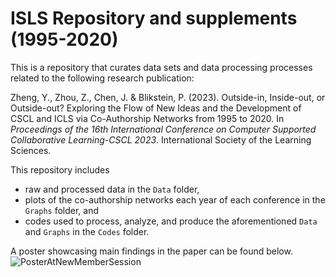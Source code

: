# ISLS Repository and supplements (1995-2020)
This is a repository that curates data sets and data processing processes related to the following research publication:

Zheng, Y., Zhou, Z., Chen, J. & Blikstein, P. (2023). Outside-in, Inside-out, or Outside-out? Exploring the Flow of New Ideas and the Development of CSCL and ICLS via Co-Authorship Networks from 1995 to 2020. In *Proceedings of the 16th International Conference on Computer Supported Collaborative Learning-CSCL 2023*. International Society of the Learning Sciences.

This repository includes

- raw and processed data in the `Data` folder,
- plots of the co-authorship networks each year of each conference in the `Graphs` folder, and
- codes used to process, analyze, and produce the aforementioned `Data` and `Graphs` in the `Codes` folder.

A poster showcasing main findings in the paper can be found below.
![PosterAtNewMemberSession](https://github.com/KarenZhuqianZhou/ISLS19952021/assets/22176105/66f40336-5222-4e77-9425-8106a40beebb)
